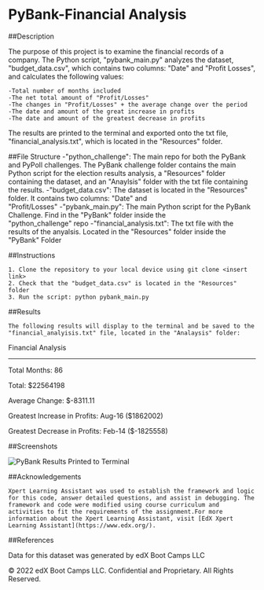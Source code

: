 # PyBank-Financial Analysis

##Description 

The purpose of this project is to examine the financial records of a company. The Python script, "pybank_main.py" analyzes the dataset, "budget_data.csv", which contains two columns: "Date" and "Profit Losses", and calculates the following values:
    
    -Total number of months included
    -The net total amount of "Profit/Losses"
    -The changes in "Profit/Losses" + the average change over the period 
    -The date and amount of the great increase in profits
    -The date and amount of the greatest decrease in profits

The results are printed to the terminal and exported onto the txt file, "financial_analysis.txt", which is located in the "Resources" folder. 

##File Structure
    -"python_challenge": The main repo for both the PyBank and PyPoll challenges. The PyBank challenge folder contains the        main Python script for the election results analysis, a "Resources" folder containing the dataset, and an "Anaylsis"        folder with the txt file containing the results. 
    -"budget_data.csv": The dataset is located in the "Resources" folder. It contains two columns: "Date" and         
      "Profit/Losses"
    -"pybank_main.py": The main Python script for the PyBank Challenge. Find in the "PyBank" folder inside the     
      "python_challenge" repo
    -"financial_analysis.txt": The txt file with the results of the anyalsis. Located in the "Resources" folder inside the "PyBank" Folder 
    
##Instructions
   
    1. Clone the repository to your local device using git clone <insert link>
    2. Check that the "budget_data.csv" is located in the "Resources" folder
    3. Run the script: python pybank_main.py 

##Results
    
    The following results will display to the terminal and be saved to the "financial_analyisis.txt" file, located in the "Analaysis" folder: 
    
Financial Analysis

----------------------------

Total Months: 86

Total: $22564198

Average Change: $-8311.11

Greatest Increase in Profits: Aug-16 ($1862002)

Greatest Decrease in Profits: Feb-14 ($-1825558)

##Screenshots

![PyBank Results Printed to Terminal](python_challenge/PyBank/Resources/pybank_terminal_results.png)

##Acknowledgements
    
    Xpert Learning Assistant was used to establish the framework and logic for this code, answer detailed questions, and assist in debugging. The framework and code were modified using course curriculum and activities to fit the requirements of the assignment.For more information about the Xpert Learning Assistant, visit [EdX Xpert Learning Assistant](https://www.edx.org/). 

##References

Data for this dataset was generated by edX Boot Camps LLC

© 2022 edX Boot Camps LLC. Confidential and Proprietary. All Rights Reserved.
